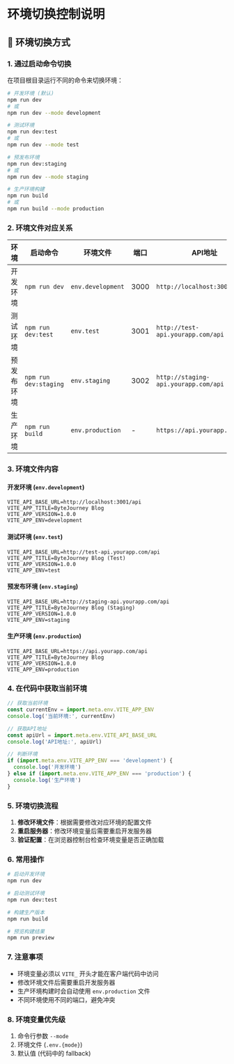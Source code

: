 # 环境切换控制说明

## 🔄 **环境切换方式**

### 1. **通过启动命令切换**

在项目根目录运行不同的命令来切换环境：

```bash
# 开发环境 (默认)
npm run dev
# 或
npm run dev --mode development

# 测试环境
npm run dev:test
# 或
npm run dev --mode test

# 预发布环境
npm run dev:staging
# 或
npm run dev --mode staging

# 生产环境构建
npm run build
# 或
npm run build --mode production
```

### 2. **环境文件对应关系**

| 环境 | 启动命令 | 环境文件 | 端口 | API地址 |
|------|----------|----------|------|---------|
| 开发环境 | `npm run dev` | `env.development` | 3000 | `http://localhost:3001/api` |
| 测试环境 | `npm run dev:test` | `env.test` | 3001 | `http://test-api.yourapp.com/api` |
| 预发布环境 | `npm run dev:staging` | `env.staging` | 3002 | `http://staging-api.yourapp.com/api` |
| 生产环境 | `npm run build` | `env.production` | - | `https://api.yourapp.com/api` |

### 3. **环境文件内容**

#### **开发环境** (`env.development`)
```env
VITE_API_BASE_URL=http://localhost:3001/api
VITE_APP_TITLE=ByteJourney Blog
VITE_APP_VERSION=1.0.0
VITE_APP_ENV=development
```

#### **测试环境** (`env.test`)
```env
VITE_API_BASE_URL=http://test-api.yourapp.com/api
VITE_APP_TITLE=ByteJourney Blog (Test)
VITE_APP_VERSION=1.0.0
VITE_APP_ENV=test
```

#### **预发布环境** (`env.staging`)
```env
VITE_API_BASE_URL=http://staging-api.yourapp.com/api
VITE_APP_TITLE=ByteJourney Blog (Staging)
VITE_APP_VERSION=1.0.0
VITE_APP_ENV=staging
```

#### **生产环境** (`env.production`)
```env
VITE_API_BASE_URL=https://api.yourapp.com/api
VITE_APP_TITLE=ByteJourney Blog
VITE_APP_VERSION=1.0.0
VITE_APP_ENV=production
```

### 4. **在代码中获取当前环境**

```javascript
// 获取当前环境
const currentEnv = import.meta.env.VITE_APP_ENV
console.log('当前环境:', currentEnv)

// 获取API地址
const apiUrl = import.meta.env.VITE_API_BASE_URL
console.log('API地址:', apiUrl)

// 判断环境
if (import.meta.env.VITE_APP_ENV === 'development') {
  console.log('开发环境')
} else if (import.meta.env.VITE_APP_ENV === 'production') {
  console.log('生产环境')
}
```

### 5. **环境切换流程**

1. **修改环境文件**：根据需要修改对应环境的配置文件
2. **重启服务器**：修改环境变量后需要重启开发服务器
3. **验证配置**：在浏览器控制台检查环境变量是否正确加载

### 6. **常用操作**

```bash
# 启动开发环境
npm run dev

# 启动测试环境
npm run dev:test

# 构建生产版本
npm run build

# 预览构建结果
npm run preview
```

### 7. **注意事项**

- 环境变量必须以 `VITE_` 开头才能在客户端代码中访问
- 修改环境文件后需要重启开发服务器
- 生产环境构建时会自动使用 `env.production` 文件
- 不同环境使用不同的端口，避免冲突

### 8. **环境变量优先级**

1. 命令行参数 `--mode`
2. 环境文件 (`.env.{mode}`)
3. 默认值 (代码中的 fallback)
